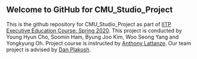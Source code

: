 ## Welcome to GitHub for CMU_Studio_Project

This is the github repository for CMU_Studio_Project as part of [IITP Executive Education Course: Spring 2020](https://www.lti.cs.cmu.edu/iitp-executive-education-course-spring-2020). This project is conducted by Young Hyun Cho, Soomin Ham, Byung Joo Kim, Woo Seong Yang and Yongkyung Oh. Project course is instructed by [Anthony Lattanze](mailto:lattanze@cs.cmu.edu). Our team project is advised by [Dan Plakosh](mailto:dplakosh@cert.org). 
